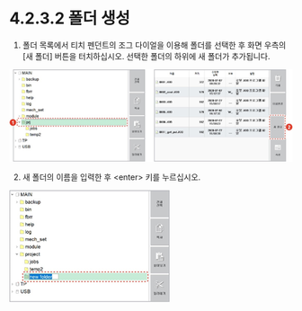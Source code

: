 # 4.2.3.2 폴더 생성

1.	폴더 목록에서 티치 펜던트의 조그 다이얼을 이용해 폴더를 선택한 후 화면 우측의 \[새 폴더\] 버튼을 터치하십시오. 선택한 폴더의 하위에 새 폴더가 추가됩니다.

![](../../../.gitbook/assets/image%20%28113%29.png)

2.	새 폴더의 이름을 입력한 후 &lt;enter&gt; 키를 누르십시오.

![](../../../.gitbook/assets/image%20%28120%29.png)

